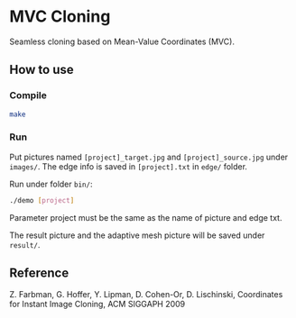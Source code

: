 # MVC Cloning

Seamless cloning based on Mean-Value Coordinates (MVC).

## How to use

### Compile

``` bash
make
```

### Run

Put pictures named `[project]_target.jpg` and `[project]_source.jpg` under `images/`. The edge info is saved in `[project].txt` in `edge/` folder.

Run under folder `bin/`:

``` bash
./demo [project]
```

Parameter project must be the same as the name of picture and edge txt.

The result picture and the adaptive mesh picture will be saved under `result/`.

## Reference

Z. Farbman, G. Hoffer, Y. Lipman, D. Cohen-Or, D. Lischinski, Coordinates for Instant Image Cloning, ACM SIGGAPH 2009